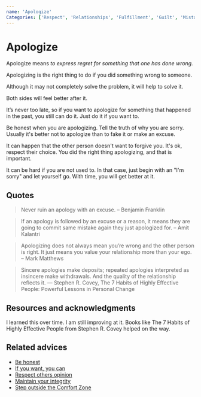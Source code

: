 ```yaml
---
name: 'Apologize'
Categories: ['Respect', 'Relationships', 'Fulfillment', 'Guilt', 'Mistakes', 'Empathy', 'Community', 'Communication', 'Happiness', 'Problems', 'Solutions', 'Integrity', 'Comfort zone']
---
```

# Apologize

Apologize means _to express regret for something that one has done wrong._

Apologizing is the right thing to do if you did something wrong to someone.

Although it may not completely solve the problem, it will help to solve it.

Both sides will feel better after it.

It’s never too late, so if you want to apologize for something that happened in the past, you still can do it. Just do it if you want to.

Be honest when you are apologizing. Tell the truth of why you are sorry. Usually it's better not to apologize than to fake it or make an excuse.

It can happen that the other person doesn't want to forgive you. It's ok, respect their choice. You did the right thing apologizing, and that is important.

It can be hard if you are not used to. In that case, just begin with an "I'm sorry" and let yourself go. With time, you will get better at it.

## Quotes

> Never ruin an apology with an excuse. – Benjamin Franklin

> If an apology is followed by an excuse or a reason, it means they are going to commit same mistake again they just apologized for. – Amit Kalantri

> Apologizing does not always mean you’re wrong and the other person is right. It just means you value your relationship more than your ego. – Mark Matthews

> Sincere apologies make deposits; repeated apologies interpreted as insincere make withdrawals. And the quality of the relationship reflects it. ― Stephen R. Covey, The 7 Habits of Highly Effective People: Powerful Lessons in Personal Change

## Resources and acknowledgments

I learned this over time. I am still improving at it. Books like The 7 Habits of Highly Effective People from Stephen R. Covey helped on the way.

## Related advices

- [Be honest](Be%20honest/index.md)
- [If you want, you can](If%20you%20want,%20you%20can/index.md)
- [Respect others opinion](Respect%20others%20opinion/index.md)
- [Maintain your integrity](Maintain%20your%20integrity/index.md)
- [Step outside the Comfort Zone](Step%20outside%20the%20Comfort%20Zone/index.md)